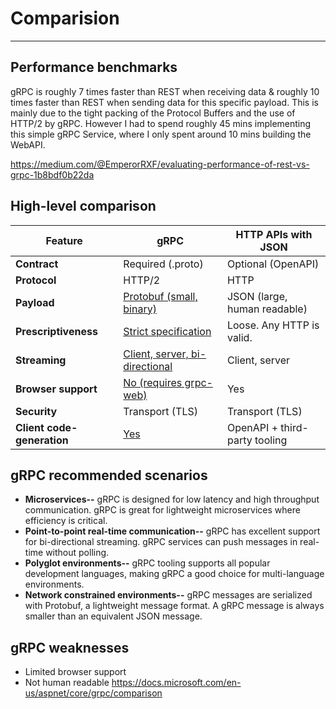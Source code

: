 # Comparision

---

## Performance benchmarks

gRPC is roughly 7 times faster than REST when receiving data & roughly 10 times faster than REST when sending data for this specific payload. This is mainly due to the tight packing of the Protocol Buffers and the use of HTTP/2 by gRPC. However I had to spend roughly 45 mins implementing this simple gRPC Service, where I only spent around 10 mins building the WebAPI.

<https://medium.com/@EmperorRXF/evaluating-performance-of-rest-vs-grpc-1b8bdf0b22da>

## High-level comparison

| **Feature**                | **gRPC**                                                                                                                           | **HTTP APIs with JSON**       |
|----------------------|-------------------------|--------------------------|
| **Contract**               | Required (.proto)                                                                                                                  | Optional (OpenAPI)            |
| **Protocol**               | HTTP/2                                                                                                                             | HTTP                          |
| **Payload**                | [Protobuf (small, binary)](https://docs.microsoft.com/en-us/aspnet/core/grpc/comparison?view=aspnetcore-3.1#performance)           | JSON (large, human readable)  |
| **Prescriptiveness**       | [Strict specification](https://docs.microsoft.com/en-us/aspnet/core/grpc/comparison?view=aspnetcore-3.1#strict-specification)      | Loose. Any HTTP is valid.     |
| **Streaming**              | [Client, server, bi-directional](https://docs.microsoft.com/en-us/aspnet/core/grpc/comparison?view=aspnetcore-3.1#streaming)       | Client, server                |
| **Browser support**        | [No (requires grpc-web)](https://docs.microsoft.com/en-us/aspnet/core/grpc/comparison?view=aspnetcore-3.1#limited-browser-support) | Yes                           |
| **Security**               | Transport (TLS)                                                                                                                    | Transport (TLS)               |
| **Client code-generation** | [Yes](https://docs.microsoft.com/en-us/aspnet/core/grpc/comparison?view=aspnetcore-3.1#code-generation)                            | OpenAPI + third-party tooling |

## gRPC recommended scenarios

- **Microservices--** gRPC is designed for low latency and high throughput communication. gRPC is great for lightweight microservices where efficiency is critical.
- **Point-to-point real-time communication--** gRPC has excellent support for bi-directional streaming. gRPC services can push messages in real-time without polling.
- **Polyglot environments--** gRPC tooling supports all popular development languages, making gRPC a good choice for multi-language environments.
- **Network constrained environments--** gRPC messages are serialized with Protobuf, a lightweight message format. A gRPC message is always smaller than an equivalent JSON message.

## gRPC weaknesses

- Limited browser support
- Not human readable
<https://docs.microsoft.com/en-us/aspnet/core/grpc/comparison>
